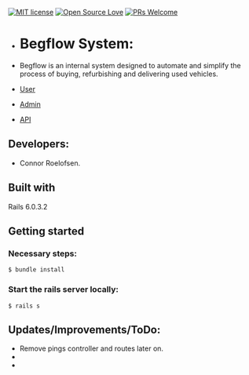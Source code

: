 [![MIT license](https://img.shields.io/badge/License-MIT-blue.svg)](https://lbesson.mit-license.org/)
[![Open Source Love](https://badges.frapsoft.com/os/v1/open-source.svg?v=103)](https://github.com/grconnor)
[![PRs Welcome](https://img.shields.io/badge/PRs-Welcome-red.svg?style=flat-square)](http://makeapullrequest.com)

- # Begflow System:

- Begflow is an internal system designed to automate and simplify the process of buying, refurbishing and delivering used vehicles.

- [User](https://github.com/grconnor/begflow_client)
- [Admin]()
- [API](https://github.com/grconnor/begflow_api)

## Developers:

- Connor Roelofsen.

## Built with

Rails 6.0.3.2 </br>

## Getting started

### Necessary steps:

```
$ bundle install
```

### Start the rails server locally:

```
$ rails s
```

## Updates/Improvements/ToDo:

- Remove pings controller and routes later on.
- 
- 


